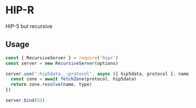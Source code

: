 # HIP-R

HIP-5 but recursive

## Usage

```js
const { RecursiveServer } = require('hipr') 
const server = new RecursiveServer(options)

server.use(':hip5data._:protocol', async ({ hip5data, protocol }, name, type) => {
  const zone = await fetchZone(protocol, hip5data)
  return zone.resolve(name, type)
})

server.bind(53)
```
